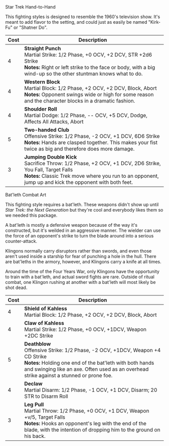 <div class="toggle-section">
	<div class="card mb-3 toggle-section-header no-child-pointers" data-bs-toggle="collapse" href="#startrek-hth" aria-controls="startrek-hth" aria-expanded="false" role="button">
		<div class="card-header d-flex h4 font-weight-normal bg-secondary"><span class="w-100">Star Trek Hand-to-Hand</span><i class="fa fa-chevron-right flex-shrink-1 pt-1 trans-all-short"></i></div>
	</div>
	<div id="startrek-hth" class="toggle-section-content collapse">
		<p>This fighting styles is designed to resemble the 1960's television show. It's meant to add flavor to the setting, and could just as easily be named "Kirk-Fu" or "Shatner Do".</p>
		<table class="table border package">
			<thead class="table-info">
				<th>Cost</th>
				<th>Description</th>
			</thead>
			<tr>
				<td>4</td>
				<td><strong>Straight Punch</strong><br>Martial Strike: 1/2 Phase, +0 OCV, +2 DCV, STR +2d6 Strike<br><strong>Notes:</strong> Right or left strike to the face or body, with a big wind-up so the other stuntman knows what to do.</td>
			</tr>
			<tr>
				<td>4</td>
				<td><strong>Western Block</strong><br>Martial Block: 1/2 Phase, +2 OCV, +2 DCV, Block, Abort<br><strong>Notes:</strong> Opponent swings wide or high for some reason and the character blocks in a dramatic fashion.</td>
			</tr>
			<tr>
				<td>4</td>
				<td><strong>Shoulder Roll</strong><br>Martial Dodge: 1/2 Phase, -- OCV, +5 DCV, Dodge, Affects All Attacks, Abort</td>
			</tr>
			<tr>
				<td>5</td>
				<td><strong>Two-handed Club</strong><br>Offensive Strike: 1/2 Phase, -2 OCV, +1 DCV, 6D6 Strike<br><strong>Notes:</strong> Hands are clasped together. This makes your fist twice as big and therefore does more damage.</td>
			</tr>
			<tr>
				<td>3</td>
				<td><strong>Jumping Double Kick</strong><br>Sacrifice Throw: 1/2 Phase, +2 OCV, +1 DCV, 2D6 Strike, You Fall, Target Falls<br><strong>Notes:</strong> Classic Trek move where you run to an opponent, jump up and kick the opponent with both feet.</td>
			</tr>
		</table>
	</div>
</div>
<div class="toggle-section">
	<div class="card mb-3 toggle-section-header no-child-pointers" data-bs-toggle="collapse" href="#batleth-art" aria-controls="batleth-art" aria-expanded="false" role="button">
		<div class="card-header d-flex h4 font-weight-normal bg-primary"><span class="w-100">Bat'leth Combat Art</span><i class="fa fa-chevron-right flex-shrink-1 pt-1 trans-all-short"></i></div>
	</div>
	<div id="batleth-art" class="toggle-section-content collapse">
		<p>This fighting style requires a bat'leth. These weapons didn't show up until <em>Star Trek: the Next Generation</em> but they're cool and everybody likes them so we needed this package.</p>
		<p>A bat'leth is mostly a defensive weapon because of the way it's constructed, but it's weilded in an aggressive manner. The wielder can use the force of an opponent's strike to turn the blade around into a serious counter-attack.</p>
		<div class="alert alert-info" role="alert">
			Klingons normally carry disruptors rather than swords, and even those aren't used inside a starship for fear of punching a hole in the hull. There are bat'leths in the armory, however, and Klingons carry a knife at all times.
		</div>
		<p>Around the time of the Four Years War, only Klingons have the opportunity to train with a bat'leth, and actual sword fights are rare. Outside of ritual combat, one Klingon rushing at another with a bat'leth will most likely be shot dead.</p>
		<p></p>
		<table class="table border package">
			<thead class="table-warning">
				<th>Cost</th>
				<th>Description</th>
			</thead>
			<tr>
				<td>4</td>
				<td><strong>Shield of Kahless</strong><br>Martial Block: 1/2 Phase, +2 OCV, +2 DCV, Block, Abort</td>
			</tr>
			<tr>
				<td>4</td>
				<td><strong>Claw of Kahless</strong><br>Martial Strike: 1/2 Phase, +0 OCV, +1DCV, Weapon +2DC Strike</td>
			</tr>
			<tr>
				<td>5</td>
				<td><strong>Deathblow</strong><br>Offensive Strike: 1/2 Phase, -2 OCV, +1DCV, Weapon +4 CD Strike<br><strong>Notes:</strong> Holding one end of the bat'leth with both hands and swinging like an axe. Often used as an overhead strike against a stunned or prone foe.</td>
			</tr>
			<tr>
				<td>4</td>
				<td><strong>Declaw</strong><br>Martial Disarm: 1/2 Phase, -1 OCV, +1 DCV, Disarm; 20 STR to Disarm Roll</td>
			</tr>
			<tr>
				<td>3</td>
				<td><strong>Leg Pull</strong><br>Martial Throw: 1/2 Phase, +0 OCV, +1 DCV, Weapon +v/5, Target Falls<br><strong>Notes:</strong> Hooks an opponent's leg with the end of the blade, with the intention of dropping him to the ground on his back.</td>
			</tr>
		</table>
	</div>
</div>
